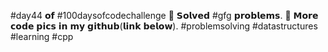 #day44 𝗼𝗳 #100daysofcodechallenge 
🎯 𝗦𝗼𝗹𝘃𝗲𝗱 #gfg 𝗽𝗿𝗼𝗯𝗹𝗲𝗺𝘀. 
🎯 𝗠𝗼𝗿𝗲 𝗰𝗼𝗱𝗲 𝗽𝗶𝗰𝘀 𝗶𝗻 𝗺𝘆 𝗴𝗶𝘁𝗵𝘂𝗯(𝗹𝗶𝗻𝗸 𝗯𝗲𝗹𝗼𝘄).
#problemsolving #datastructures #learning #cpp
